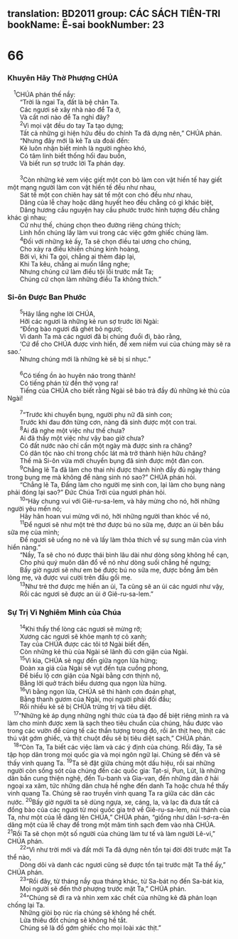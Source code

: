 translation: BD2011
group: CÁC SÁCH TIÊN-TRI
bookName: Ê-sai 
bookNumber: 23
-------

<div class="title"><h1>66</h1><h3>Khuyên Hãy Thờ Phượng CHÚA</h3></div>
<span class="verse es_66_1"> <sup>1</sup>CHÚA phán thế nầy: <br/>  “Trời là ngai Ta, đất là bệ chân Ta.<br/>  Các ngươi sẽ xây nhà nào để Ta ở,<br/>  Và cất nơi nào để Ta nghỉ đây?<br/></span>
<span class="verse es_66_2">  <sup>2</sup>Vì mọi vật đều do tay Ta tạo dựng;<br/>  Tất cả những gì hiện hữu đều do chính Ta đã dựng nên,” CHÚA phán.<br/>  “Nhưng đây mới là kẻ Ta ưa đoái đến: <br/>  Kẻ luôn nhận biết mình là người nghèo khó,<br/>  Có tâm linh biết thống hối đau buồn,<br/>  Và biết run sợ trước lời Ta phán dạy.<br/><br/></span>
<span class="verse es_66_3">  <sup>3</sup>Còn những kẻ xem việc giết một con bò làm con vật hiến tế hay giết một mạng người làm con vật hiến tế đều như nhau,<br/>  Sát tế một con chiên hay sát tế một con chó đều như nhau,<br/>  Dâng của lễ chay hoặc dâng huyết heo đều chẳng có gì khác biệt,<br/>  Dâng hương cầu nguyện hay cầu phước trước hình tượng đều chẳng khác gì nhau;<br/>  Cứ như thế, chúng chọn theo đường riêng chúng thích;<br/>  Linh hồn chúng lấy làm vui trong các việc gớm ghiếc chúng làm.<br/></span>
<span class="verse es_66_4">  <sup>4</sup>Ðối với những kẻ ấy, Ta sẽ chọn điều tai ương cho chúng,<br/>  Cho xảy ra điều khiến chúng kinh hoàng,<br/>  Bởi vì, khi Ta gọi, chẳng ai thèm đáp lại,<br/>  Khi Ta kêu, chẳng ai muốn lắng nghe;<br/>  Nhưng chúng cứ làm điều tội lỗi trước mắt Ta;<br/>  Chúng cứ chọn làm những điều Ta không thích.”<br/></span>
<div class="title"><h3>Si-ôn Ðược Ban Phước</h3></div>
<span class="verse es_66_5">  <sup>5</sup>Hãy lắng nghe lời CHÚA,<br/>  Hỡi các ngươi là những kẻ run sợ trước lời Ngài: <br/>  “Ðồng bào ngươi đã ghét bỏ ngươi;<br/>  Vì danh Ta mà các ngươi đã bị chúng đuổi đi, bảo rằng,<br/>  ‘Cứ để cho CHÚA được vinh hiển, để xem niềm vui của chúng mày sẽ ra sao.’<br/>  Nhưng chúng mới là những kẻ sẽ bị sỉ nhục.”<br/><br/></span>
<span class="verse es_66_6">  <sup>6</sup>Có tiếng ồn ào huyên náo trong thành!<br/>  Có tiếng phán từ đền thờ vọng ra!<br/>  Tiếng của CHÚA cho biết rằng Ngài sẽ báo trả đầy đủ những kẻ thù của Ngài!<br/><br/></span>
<span class="verse es_66_7">  <sup>7</sup>“Trước khi chuyển bụng, người phụ nữ đã sinh con;<br/>  Trước khi đau đớn từng cơn, nàng đã sinh được một con trai.<br/></span>
<span class="verse es_66_8">  <sup>8</sup>Ai đã nghe một việc như thế chưa?<br/>  Ai đã thấy một việc như vậy bao giờ chưa?<br/>  Có đất nước nào chỉ cần một ngày mà được sinh ra chăng?<br/>  Có dân tộc nào chỉ trong chốc lát mà trở thành hiện hữu chăng?<br/>  Thế mà Si-ôn vừa mới chuyển bụng đã sinh được một đàn con.<br/></span>
<span class="verse es_66_9">  <sup>9</sup>Chẳng lẽ Ta đã làm cho thai nhi được thành hình đầy đủ ngày tháng trong bụng mẹ mà không để nàng sinh nó sao?” CHÚA phán hỏi.<br/>  “Chẳng lẽ Ta, Ðấng làm cho người mẹ sinh con, lại làm cho bụng nàng phải đóng lại sao?” Ðức Chúa Trời của ngươi phán hỏi.<br/></span>
<span class="verse es_66_10">  <sup>10</sup>“Hãy chung vui với Giê-ru-sa-lem, và hãy mừng cho nó, hỡi những người yêu mến nó;<br/>  Hãy hân hoan vui mừng với nó, hỡi những người than khóc về nó,<br/></span>
<span class="verse es_66_11">  <sup>11</sup>Ðể ngươi sẽ như một trẻ thơ được bú no sữa mẹ, được an ủi bên bầu sữa mẹ của mình;<br/>  Ðể ngươi sẽ uống no nê và lấy làm thỏa thích về sự sung mãn của vinh hiển nàng.”<br/>  “Nầy, Ta sẽ cho nó được thái bình lâu dài như dòng sông không hề cạn,<br/>  Cho phú quý muôn dân đổ về nó như dòng suối chẳng hề ngưng;<br/>  Bấy giờ ngươi sẽ như em bé được bú no sữa mẹ, được bồng ẵm bên lòng mẹ, và được vui cười trên đầu gối mẹ.<br/></span>
<span class="verse es_66_13">  <sup>13</sup>Như trẻ thơ được mẹ hiền an ủi, Ta cũng sẽ an ủi các ngươi như vậy,<br/>  Rồi các ngươi sẽ được an ủi ở Giê-ru-sa-lem.”<br/></span>
<div class="title"><h3>Sự Trị Vì Nghiêm Minh của Chúa</h3></div>
<span class="verse es_66_14">  <sup>14</sup>Khi thấy thế lòng các ngươi sẽ mừng rỡ;<br/>  Xương các ngươi sẽ khỏe mạnh tợ cỏ xanh;<br/>  Tay của CHÚA được các tôi tớ Ngài biết đến,<br/>  Còn những kẻ thù của Ngài sẽ lãnh đủ cơn giận của Ngài.<br/></span>
<span class="verse es_66_15">  <sup>15</sup>Vì kìa, CHÚA sẽ ngự đến giữa ngọn lửa hừng;<br/>  Ðoàn xa giá của Ngài sẽ vụt đến tựa cuồng phong,<br/>  Ðể biểu lộ cơn giận của Ngài bằng cơn thịnh nộ,<br/>  Bằng lời quở trách biểu dương qua ngọn lửa hừng.<br/></span>
<span class="verse es_66_16">  <sup>16</sup>Vì bằng ngọn lửa, CHÚA sẽ thi hành cơn đoán phạt,<br/>  Bằng thanh gươm của Ngài, mọi người phải đối đầu;<br/>  Rồi nhiều kẻ sẽ bị CHÚA trừng trị và tiêu diệt.<br/></span>
<span class="verse es_66_17"> <sup>17</sup>“Những kẻ áp dụng những nghi thức của tà đạo để biệt riêng mình ra và làm cho mình được xem là sạch theo tiêu chuẩn của chúng, hầu được vào trong các vườn để cúng tế các thần tượng trong đó, rồi ăn thịt heo, thịt các thú vật gớm ghiếc, và thịt chuột đều sẽ bị tiêu diệt sạch,” CHÚA phán.<br/></span>
<span class="verse es_66_18"> <sup>18</sup>“Còn Ta, Ta biết các việc làm và các ý định của chúng. Rồi đây, Ta sẽ tập họp dân trong mọi quốc gia và mọi ngôn ngữ lại. Chúng sẽ đến và sẽ thấy vinh quang Ta. </span>
<span class="verse es_66_19"><sup>19</sup>Ta sẽ đặt giữa chúng một dấu hiệu, rồi sai những người còn sống sót của chúng đến các quốc gia: Tạt-si, Pun, Lút, là những dân bắn cung thiện nghệ, đến Tu-banh và Gia-van, đến những dân ở hải ngoại xa xăm, tức những dân chưa hề nghe đến danh Ta hoặc chưa hề thấy vinh quang Ta. Chúng sẽ rao truyền vinh quang Ta ra giữa các dân các nước. </span>
<span class="verse es_66_20"><sup>20</sup>Bấy giờ người ta sẽ dùng ngựa, xe, cáng, la, và lạc đà đưa tất cả đồng bào của các ngươi từ mọi quốc gia trở về Giê-ru-sa-lem, núi thánh của Ta, như một của lễ dâng lên CHÚA,” CHÚA phán, “giống như dân I-sơ-ra-ên dâng một của lễ chay để trong một mâm tinh sạch đem vào nhà CHÚA. </span>
<span class="verse es_66_21"><sup>21</sup>Rồi Ta sẽ chọn một số người của chúng làm tư tế và làm người Lê-vi,” CHÚA phán.<br/></span>
<span class="verse es_66_22">  <sup>22</sup>“Vì như trời mới và đất mới Ta đã dựng nên tồn tại đời đời trước mặt Ta thể nào,<br/>  Dòng dõi và danh các ngươi cũng sẽ được tồn tại trước mặt Ta thể ấy,” CHÚA phán.<br/></span>
<span class="verse es_66_23">  <sup>23</sup>“Rồi đây, từ tháng nầy qua tháng khác, từ Sa-bát nọ đến Sa-bát kia,<br/>  Mọi người sẽ đến thờ phượng trước mặt Ta,” CHÚA phán.<br/></span>
<span class="verse es_66_24">  <sup>24</sup>“Chúng sẽ đi ra và nhìn xem xác chết của những kẻ đã phản loạn chống lại Ta.<br/>  Những giòi bọ rúc rỉa chúng sẽ không hề chết.<br/>  Lửa thiêu đốt chúng sẽ không hề tắt.<br/>  Chúng sẽ là đồ gớm ghiếc cho mọi loài xác thịt.”<br/></span>
